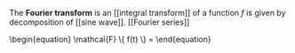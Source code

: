 The **Fourier transform** is an [[integral transform]] of a function $f$ is given by decomposition of [[sine wave]]. [[Fourier series]]

\begin{equation}
\mathcal{F} \\{ f(t) \\} = 
\end{equation}

